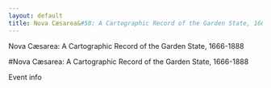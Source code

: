 ```yaml
---
layout: default
title: Nova Cæsarea&#58; A Cartographic Record of the Garden State, 1666–1888
---
```


<p class="type">Nova Cæsarea: A Cartographic Record of the Garden State, 1666-1888</p>

#Nova Cæsarea: A Cartographic Record of the Garden State, 1666-1888

Event info